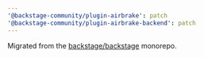 ```yaml
---
'@backstage-community/plugin-airbrake': patch
'@backstage-community/plugin-airbrake-backend': patch
---
```


Migrated from the [backstage/backstage](https://github.com/backstage/backstage) monorepo.
